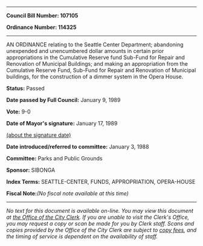

********

**Council Bill Number: 107105**
   
**Ordinance Number: 114325**
********

 AN ORDINANCE relating to the Seattle Center Department; abandoning unexpended and unencumbered dollar amounts in certain prior appropriations in the Cumulative Reserve fund Sub-Fund for Repair and Renovation of Municipal Buildings; and making an appropriation from the Cumulative Reserve Fund, Sub-Fund for Repair and Renovation of Municipal buildings, for the construction of a dimmer system in the Opera House.

**Status:** Passed
   
**Date passed by Full Council:** January 9, 1989
   
**Vote:** 9-0
   
**Date of Mayor's signature:** January 17, 1989
   
[(about the signature date)](/~public/approvaldate.htm)
   
   
   
**Date introduced/referred to committee:** January 3, 1988
   
**Committee:** Parks and Public Grounds
   
**Sponsor:** SIBONGA
   
   
**Index Terms:** SEATTLE-CENTER, FUNDS, APPROPRIATION, OPERA-HOUSE

**Fiscal Note:**_(No fiscal note available at this time)_
********

_No text for this document is available on-line. You may view this document at [the Office of the City Clerk](http://www.seattle.gov/leg/clerk/contactUs.htm). If you are unable to visit the Clerk's Office, you may request a copy or scan be made for you by Clerk staff. Scans and copies provided by the Office of the City Clerk are subject to [copy fees](http://clerk.seattle.gov/~public/clerkfees.htm), and the timing of service is dependent on the availability of staff._

